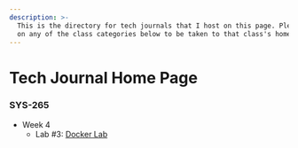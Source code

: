 ```yaml
---
description: >-
  This is the directory for tech journals that I host on this page. Please click
  on any of the class categories below to be taken to that class's home page.
---
```


# Tech Journal Home Page

### SYS-265

* Week 4
  * Lab #3: [Docker Lab](https://app.gitbook.com/o/yxKnZaa7d4HAS1TyN1jn/s/V0pVlkl2Ca0UuyDwPn37/~/changes/8/sys-265/lab-3-docker)

